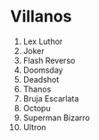 # Villanos

1. Lex Luthor
2. Joker
3. Flash Reverso
4. Doomsday
5. Deadshot
6. Thanos
7. Bruja Escarlata
8. Octopu
9. Superman Bizarro
10. Ultron
